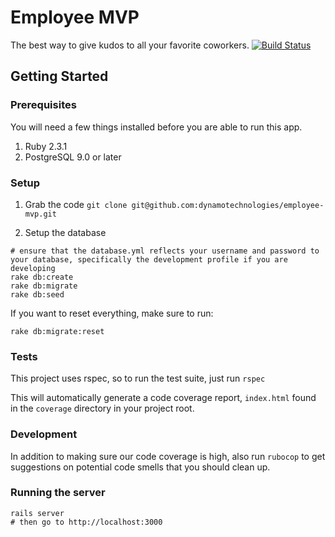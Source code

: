 # Employee MVP
The best way to give kudos to all your favorite coworkers.
[![Build Status](https://travis-ci.org/dynamotechnologies/employee-mvp.svg?branch=master)](https://travis-ci.org/dynamotechnologies/employee-mvp)

## Getting Started

### Prerequisites
You will need a few things installed before you are able to run this app.

1.  Ruby 2.3.1 
2.  PostgreSQL 9.0 or later

### Setup
1.  Grab the code
`git clone git@github.com:dynamotechnologies/employee-mvp.git`

2.  Setup the database
```
# ensure that the database.yml reflects your username and password to your database, specifically the development profile if you are developing
rake db:create
rake db:migrate
rake db:seed
```

If you want to reset everything, make sure to run: 
```
rake db:migrate:reset
```

### Tests
This project uses rspec, so to run the test suite, just run 
`rspec`

This will automatically generate a code coverage report, `index.html` found in the `coverage` directory in your project root. 

### Development
In addition to making sure our code coverage is high, also run `rubocop` to get suggestions on potential code smells that you should clean up.


### Running the server
```
rails server
# then go to http://localhost:3000
```
